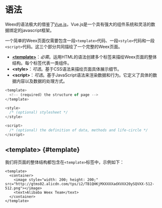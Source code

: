 # 语法

Weex的语法极大的借鉴了[Vue.js](http://vuejs.org/)，Vue.js是一个具有强大的组件系统和灵活的数据绑定的javascript框架。

一个简单的Weex页面仅需要包含一段`<template>`代码、一段`<style>`代码和一段`<script>`代码。这三个部分共同描绘了一个完整的Weex页面。

* **[&lt;template&gt;](#template)**：_必需_。运用HTML的语法创建多个标签来描绘Weex页面的整体结构。每个标签代表一类组件。
* **&lt;style&gt;**：_可选_。基于CSS语法来描绘页面具体展示细节。
* **&lt;script&gt;**：_可选_。基于JavaScript语法来渲染数据和行为。它定义了具体的数据内容以及数据的处理方式。

```js
<template>
  <!-- (required) the structure of page -->
</template>

<style>
  /* (optional) stylesheet */
</style>

<script>
  /* (optional) the definition of data, methods and life-circle */
</script>
```

## &lt;template&gt; {#template}

我们将页面的整体结构都包含在`<template>`标签中，示例如下：

```
<template>
  <container>
    <image style="width: 200; height: 200;" src="http://gtms02.alicdn.com/tps/i2/TB1QHKjMXXXXXadXVXX20ySQVXX-512-512.png"></image>
    <text>Alibaba Weex Team</text>
  </container>
</template>
```

